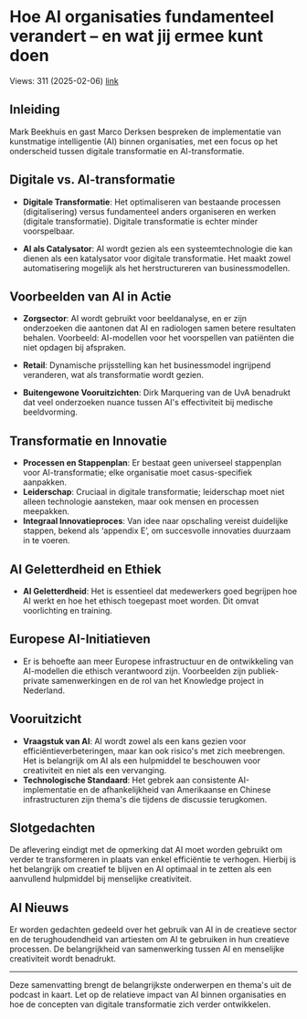# Hoe AI organisaties fundamenteel verandert – en wat jij ermee kunt doen
Views: 311 (2025-02-06) [link](https://www.youtube.com/watch?v=gIvmlMPjuG4)


 ## Inleiding
Mark Beekhuis en gast Marco Derksen bespreken de implementatie van kunstmatige intelligentie (AI) binnen organisaties, met een focus op het onderscheid tussen digitale transformatie en AI-transformatie.

## Digitale vs. AI-transformatie
- **Digitale Transformatie**: Het optimaliseren van bestaande processen (digitalisering) versus fundamenteel anders organiseren en werken (digitale transformatie). Digitale transformatie is echter minder voorspelbaar.

- **AI als Catalysator**: AI wordt gezien als een systeemtechnologie die kan dienen als een katalysator voor digitale transformatie. Het maakt zowel automatisering mogelijk als het herstructureren van businessmodellen.

## Voorbeelden van AI in Actie
- **Zorgsector**: AI wordt gebruikt voor beeldanalyse, en er zijn onderzoeken die aantonen dat AI en radiologen samen betere resultaten behalen. Voorbeeld: AI-modellen voor het voorspellen van patiënten die niet opdagen bij afspraken.

- **Retail**: Dynamische prijsstelling kan het businessmodel ingrijpend veranderen, wat als transformatie wordt gezien.

- **Buitengewone Vooruitzichten**: Dirk Marquering van de UvA benadrukt dat veel onderzoeken nuance tussen AI's effectiviteit bij medische beeldvorming.

## Transformatie en Innovatie
- **Processen en Stappenplan**: Er bestaat geen universeel stappenplan voor AI-transformatie; elke organisatie moet casus-specifiek aanpakken. 
- **Leiderschap**: Cruciaal in digitale transformatie; leiderschap moet niet alleen technologie aansteken, maar ook mensen en processen meepakken.
- **Integraal Innovatieproces**: Van idee naar opschaling vereist duidelijke stappen, bekend als ‘appendix E’, om succesvolle innovaties duurzaam in te voeren.

## AI Geletterdheid en Ethiek
- **AI Geletterdheid**: Het is essentieel dat medewerkers goed begrijpen hoe AI werkt en hoe het ethisch toegepast moet worden. Dit omvat voorlichting en training.

## Europese AI-Initiatieven
- Er is behoefte aan meer Europese infrastructuur en de ontwikkeling van AI-modellen die ethisch verantwoord zijn. Voorbeelden zijn publiek-private samenwerkingen en de rol van het Knowledge project in Nederland.

## Vooruitzicht
- **Vraagstuk van AI**: AI wordt zowel als een kans gezien voor efficiëntieverbeteringen, maar kan ook risico's met zich meebrengen. Het is belangrijk om AI als een hulpmiddel te beschouwen voor creativiteit en niet als een vervanging.
- **Technologische Standaard**: Het gebrek aan consistente AI-implementatie en de afhankelijkheid van Amerikaanse en Chinese infrastructuren zijn thema's die tijdens de discussie terugkomen.

## Slotgedachten
De aflevering eindigt met de opmerking dat AI moet worden gebruikt om verder te transformeren in plaats van enkel efficiëntie te verhogen. Hierbij is het belangrijk om creatief te blijven en AI optimaal in te zetten als een aanvullend hulpmiddel bij menselijke creativiteit.

## AI Nieuws
Er worden gedachten gedeeld over het gebruik van AI in de creatieve sector en de terughoudendheid van artiesten om AI te gebruiken in hun creatieve processen. De belangrijkheid van samenwerking tussen AI en menselijke creativiteit wordt benadrukt.

--- 

Deze samenvatting brengt de belangrijkste onderwerpen en thema's uit de podcast in kaart. Let op de relatieve impact van AI binnen organisaties en hoe de concepten van digitale transformatie zich verder ontwikkelen.
